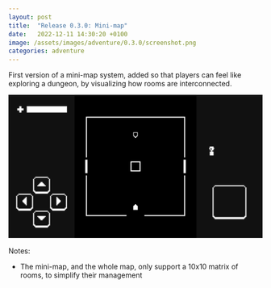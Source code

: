 ```yaml
---
layout: post
title:  "Release 0.3.0: Mini-map"
date:   2022-12-11 14:30:20 +0100
image: /assets/images/adventure/0.3.0/screenshot.png
categories: adventure
---
```


First version of a mini-map system, added so that players can feel like exploring a dungeon, by visualizing how rooms
are interconnected.

![Screenshot](/assets/images/adventure/0.3.0/capture.gif)

Notes:

* The mini-map, and the whole map, only support a 10x10 matrix of rooms, to simplify their management
